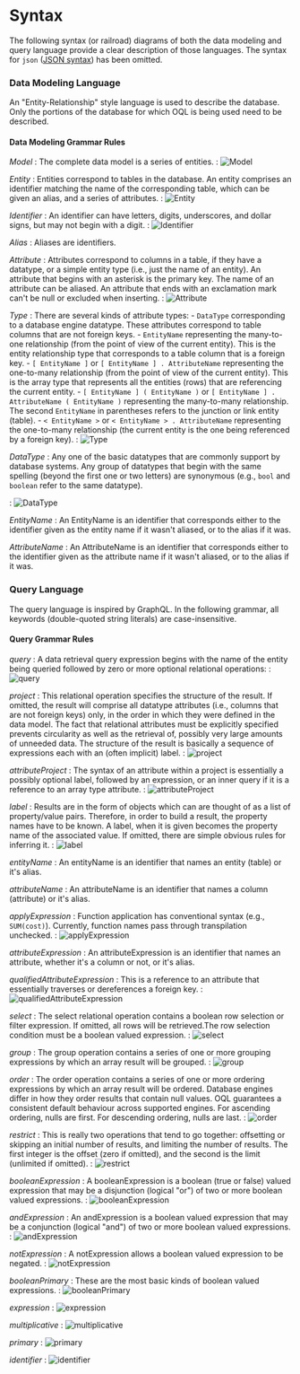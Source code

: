 Syntax
======

The following syntax (or railroad) diagrams of both the data modeling and query language provide a clear description of those languages.  The syntax for `json` ([JSON syntax](https://www.json.org/json-en.html)) has been omitted.

### Data Modeling Language

An "Entity-Relationship" style language is used to describe the database.  Only the portions of the database for which OQL is being used need to be described.

#### Data Modeling Grammar Rules

*Model*
: The complete data model is a series of entities.
: ![Model](.../dml-diagram/Model.png)

*Entity*
: Entities correspond to tables in the database. An entity comprises an identifier matching the name of the corresponding table, which can be given an alias, and a series of attributes.
: ![Entity](.../dml-diagram/Entity.png)

*Identifier*
: An identifier can have letters, digits, underscores, and dollar signs, but may not begin with a digit.
: ![Identifier](.../dml-diagram/Identifier.png)

*Alias*
: Aliases are identifiers.

*Attribute*
: Attributes correspond to columns in a table, if they have a datatype, or a simple entity type (i.e., just the name of an entity).  An attribute that begins with an asterisk is the primary key.  The name of an attribute can be aliased.  An attribute that ends with an exclamation mark can't be null or excluded when inserting.
: ![Attribute](.../dml-diagram/Attribute.png)

*Type*
: There are several kinds of attribute types:
    - `DataType` corresponding to a database engine datatype. These attributes correspond to table columns that are not foreign keys.
    - `EntityName` representing the many-to-one relationship (from the point of view of the current entity). This is the entity relationship type that corresponds to a table column that is a foreign key.
    - `[ EntityName ]` or `[ EntityName ] . AttributeName` representing the one-to-many relationship (from the point of view of the current entity). This is the array type that represents all the entities (rows) that are referencing the current entity.
    - `[ EntityName ] ( EntityName )` or `[ EntityName ] . AttributeName ( EntityName )` representing the many-to-many relationship.  The second `EntityName` in parentheses refers to the junction or link entity (table).
    - `< EntityName >` or `< EntityName > . AttributeName` representing the one-to-many relationship (the current entity is the one being referenced by a foreign key).
: ![Type](.../dml-diagram/Type.png)

*DataType*
: Any one of the basic datatypes that are commonly support by database systems. Any group of datatypes that begin with the same spelling (beyond the first one or two letters) are synonymous (e.g., `bool` and `boolean` refer to the same datatype).

: ![DataType](.../dml-diagram/DataType.png)

*EntityName*
: An EntityName is an identifier that corresponds either to the identifier given as the entity name if it wasn't aliased, or to the alias if it was.

*AttributeName*
: An AttributeName is an identifier that corresponds either to the identifier given as the attribute name if it wasn't aliased, or to the alias if it was.

### Query Language

The query language is inspired by GraphQL. In the following grammar, all keywords (double-quoted string literals) are case-insensitive.

#### Query Grammar Rules

*query*
: A data retrieval query expression begins with the name of the entity being queried followed by zero or more optional relational operations:
: ![query](.../oql-diagram/query.png)

*project*
: This relational operation specifies the structure of the result. If omitted, the result will comprise all datatype attributes (i.e., columns that are not foreign keys) only, in the order in which they were defined in the data model. The fact that relational attributes must be explicitly specified prevents circularity as well as the retrieval of, possibly very large amounts of unneeded data.  The structure of the result is basically a sequence of expressions each with an (often implicit) label.
: ![project](.../oql-diagram/project.png)

*attributeProject*
: The syntax of an attribute within a project is essentially a possibly optional label, followed by an expression, or an inner query if it is a reference to an array type attribute.
: ![attributeProject](.../oql-diagram/attributeProject.png)

*label*
: Results are in the form of objects which can are thought of as a list of property/value pairs. Therefore, in order to build a result, the property names have to be known. A label, when it is given becomes the property name of the associated value.  If omitted, there are simple obvious rules for inferring it.
: ![label](.../oql-diagram/label.png)

*entityName*
: An entityName is an identifier that names an entity (table) or it's alias.

*attributeName*
: An attributeName is an identifier that names a column (attribute) or it's alias.

*applyExpression*
: Function application has conventional syntax (e.g., `SUM(cost)`).  Currently, function names pass through transpilation unchecked.
: ![applyExpression](.../oql-diagram/applyExpression.png)

*attributeExpression*
: An attributeExpression is an identifier that names an attribute, whether it's a column or not, or it's alias.

*qualifiedAttributeExpression*
: This is a reference to an attribute that essentially traverses or dereferences a foreign key.
: ![qualifiedAttributeExpression](.../oql-diagram/qualifiedAttributeExpression.png)

*select*
: The select relational operation contains a boolean row selection or filter expression.  If omitted, all rows will be retrieved.The row selection condition must be a boolean valued expression.
: ![select](.../oql-diagram/select.png)

*group*
: The group operation contains a series of one or more grouping expressions by which an array result will be grouped.
: ![group](.../oql-diagram/group.png)

*order*
: The order operation contains a series of one or more ordering expressions by which an array result will be ordered.  Database engines differ in how they order results that contain null values.  OQL guarantees a consistent default behaviour across supported engines.  For ascending ordering, nulls are first.  For descending ordering, nulls are last.
: ![order](.../oql-diagram/order.png)

*restrict*
: This is really two operations that tend to go together: offsetting or skipping an initial number of results, and limiting the number of results.  The first integer is the offset (zero if omitted), and the second is the limit (unlimited if omitted).
: ![restrict](.../oql-diagram/restrict.png)

*booleanExpression*
: A booleanExpression is a boolean (true or false) valued expression that may be a disjunction (logical "or") of two or more boolean valued expressions.
: ![booleanExpression](.../oql-diagram/booleanExpression.png)

*andExpression*
: An andExpression is a boolean valued expression that may be a conjunction (logical "and") of two or more boolean valued expressions.
: ![andExpression](.../oql-diagram/andExpression.png)

*notExpression*
: A notExpression allows a boolean valued expression to be negated.
: ![notExpression](.../oql-diagram/notExpression.png)

*booleanPrimary*
: These are the most basic kinds of boolean valued expressions.
: ![booleanPrimary](.../oql-diagram/booleanPrimary.png)

*expression*
: ![expression](.../oql-diagram/expression.png)

*multiplicative*
: ![multiplicative](.../oql-diagram/multiplicative.png)

*primary*
: ![primary](.../oql-diagram/primary.png)

*identifier*
: ![identifier](.../oql-diagram/identifier.png)
